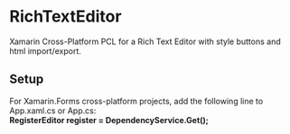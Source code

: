 # RichTextEditor
Xamarin Cross-Platform PCL for a Rich Text Editor with style buttons and html import/export.

<h2>Setup</h2>
For Xamarin.Forms cross-platform projects, add the following line to App.xaml.cs or App.cs:<br>
  <b>RegisterEditor register = DependencyService.Get<RegisterEditor>();</b>
